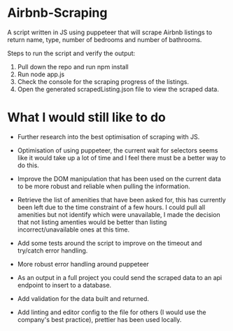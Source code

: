 # Airbnb-Scraping

A script written in JS using puppeteer that will scrape Airbnb listings to return name, type, number of bedrooms and number of bathrooms.

Steps to run the script and verify the output:

1. Pull down the repo and run npm install
2. Run node app.js
3. Check the console for the scraping progress of the listings.
4. Open the generated scrapedListing.json file to view the scraped data.

# What I would still like to do

-   Further research into the best optimisation of scraping with JS.

-   Optimisation of using puppeteer, the current wait for selectors seems like it would take up a lot of time and I feel there must be a better way to do this.

-   Improve the DOM manipulation that has been used on the current data to be more robust and reliable when pulling the information.

-   Retrieve the list of amenities that have been asked for, this has currently been left due to the time constraint of a few hours. I could pull all amenities but not identify which were unavailable, I made the decision that not listing amenties would be better than listing incorrect/unavailable ones at this time.

-   Add some tests around the script to improve on the timeout and try/catch error handling.

-   More robust error handling around puppeteer

-   As an output in a full project you could send the scraped data to an api endpoint to insert to a database.

-   Add validation for the data built and returned.

-   Add linting and editor config to the file for others (I would use the company's best practice), prettier has been used locally.
